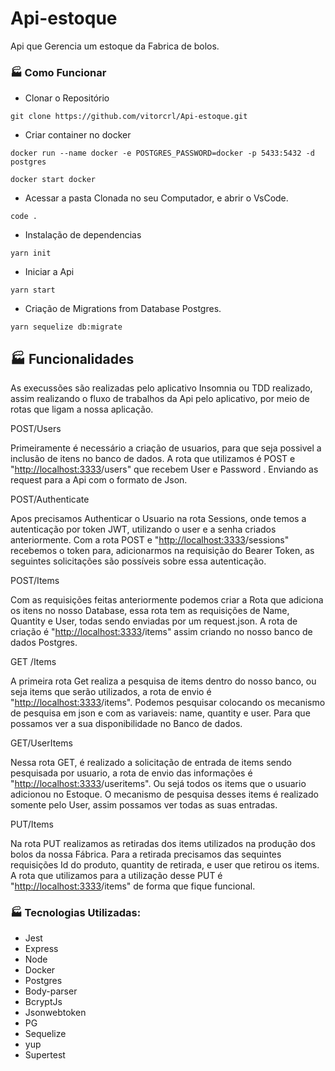 # Api-estoque

Api que Gerencia um estoque da Fabrica de bolos.

### 🏭 Como Funcionar

-   Clonar o Repositório

```tsx
git clone https://github.com/vitorcrl/Api-estoque.git
```

-   Criar container no docker

```tsx
docker run --name docker -e POSTGRES_PASSWORD=docker -p 5433:5432 -d postgres

docker start docker
```

-   Acessar a pasta Clonada no seu Computador, e abrir o VsCode.

```tsx
code .
```

-   Instalação de dependencias

```tsx
yarn init
```

-   Iniciar a Api

```tsx
yarn start
```

-   Criação de Migrations from Database Postgres.

```tsx
yarn sequelize db:migrate
```

## 🏭 Funcionalidades

As execussões são realizadas pelo aplicativo Insomnia ou TDD realizado, assim realizando o fluxo de trabalhos da Api pelo aplicativo, por meio de rotas que ligam a nossa aplicação.

POST/Users

Primeiramente é necessário a criação de usuarios, para que seja possivel a inclusão de itens no banco de dados. A rota que utilizamos é POST e "[http://localhost:3333](http://localhost:3333/)/users" que recebem User e Password . Enviando as request para a Api com o formato de Json.

POST/Authenticate

Apos precisamos Authenticar o Usuario na rota Sessions, onde temos a autenticação por token JWT, utilizando o user e a senha criados anteriormente. Com a rota POST e "[http://localhost:3333](http://localhost:3333/)/sessions" recebemos o token para, adicionarmos na requisição do Bearer Token, as seguintes solicitações são possíveis sobre essa autenticação.

POST/Items

Com as requisições feitas anteriormente podemos criar a Rota que adiciona os itens no nosso Database, essa rota tem as requisições de Name, Quantity e User, todas sendo enviadas por um request.json. A rota de criação é "[http://localhost:3333](http://localhost:3333/)/items" assim criando no nosso banco de dados Postgres.

GET /Items

A primeira rota Get realiza a pesquisa de items dentro do nosso banco, ou seja items que serão utilizados, a rota de envio é "[http://localhost:3333](http://localhost:3333/)/items". Podemos pesquisar colocando os mecanismo de pesquisa em json e com as variaveis: name, quantity e user. Para que possamos ver a sua disponibilidade no Banco de dados.

GET/UserItems

Nessa rota GET, é realizado a solicitação de entrada de items sendo pesquisada por usuario, a rota de envio das informações é "[http://localhost:3333](http://localhost:3333/)/useritems". Ou sejá todos os items que o usuario adicionou no Estoque. O mecanismo de pesquisa desses items é realizado somente pelo User, assim possamos ver todas as suas entradas.

PUT/Items

Na rota PUT realizamos as retiradas dos items utilizados na produção dos bolos da nossa Fábrica. Para a retirada precisamos das sequintes requisições Id do produto, quantity de retirada, e user que retirou os items. A rota que utilizamos para a utilização desse PUT é "[http://localhost:3333](http://localhost:3333/)/items" de forma que fique funcional.

### 🏭 Tecnologias Utilizadas:

-   Jest
-   Express
-   Node
-   Docker
-   Postgres
-   Body-parser
-   BcryptJs
-   Jsonwebtoken
-   PG
-   Sequelize
-   yup
-   Supertest

